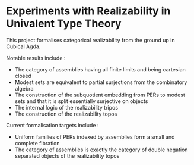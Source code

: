 # Experiments with Realizability in Univalent Type Theory

This project formalises categorical realizability from the ground up in Cubical Agda.

Notable results include :

* The category of assemblies having all finite limits and being cartesian closed
* Modest sets are equivalent to partial surjections from the combinatory algebra
* The construction of the subquotient embedding from PERs to modest sets and that it is split essentially surjective on objects
* The internal logic of the realizability tripos
* The construction of the realizability topos

Current formalisation targets include :

* Uniform families of PERs indexed by assemblies form a small and complete fibration
* The category of assemblies is exactly the category of double negation separated objects of the realizability topos
